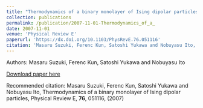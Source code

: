 ```yaml
---
title: "Thermodynamics of a binary monolayer of Ising dipolar particles"
collection: publications
permalink: /publication/2007-11-01-Thermodynamics_of_a_
date: 2007-11-01
venue: 'Physical Review E'
paperurl: 'https://dx.doi.org/10.1103/PhysRevE.76.051116'
citation: 'Masaru Suzuki, Ferenc Kun, Satoshi Yukawa and Nobuyasu Ito, Thermodynamics of a binary monolayer of Ising dipolar particles, Physical Review E, <b>76</b>, 051116, (2007)'
---
```


Authors: Masaru Suzuki, Ferenc Kun, Satoshi Yukawa and Nobuyasu Ito


<a href='https://dx.doi.org/10.1103/PhysRevE.76.051116'>Download paper here</a>

Recommended citation: Masaru Suzuki, Ferenc Kun, Satoshi Yukawa and Nobuyasu Ito, Thermodynamics of a binary monolayer of Ising dipolar particles, Physical Review E, <b>76</b>, 051116, (2007)